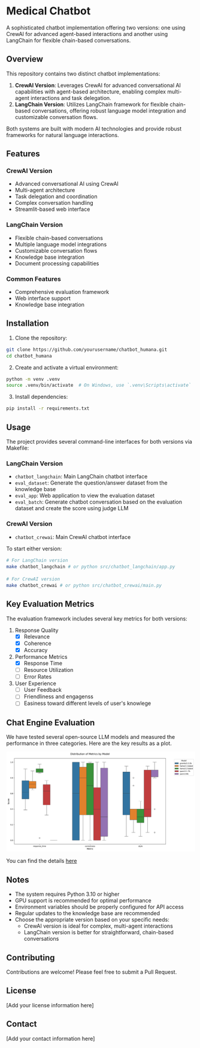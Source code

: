 # Medical Chatbot 

A sophisticated chatbot implementation offering two versions: one using CrewAI for advanced agent-based interactions and another using LangChain for flexible chain-based conversations.

## Overview

This repository contains two distinct chatbot implementations:

1. **CrewAI Version**: Leverages CrewAI for advanced conversational AI capabilities with agent-based architecture, enabling complex multi-agent interactions and task delegation.
2. **LangChain Version**: Utilizes LangChain framework for flexible chain-based conversations, offering robust language model integration and customizable conversation flows.

Both systems are built with modern AI technologies and provide robust frameworks for natural language interactions.

## Features

### CrewAI Version
- Advanced conversational AI using CrewAI
- Multi-agent architecture
- Task delegation and coordination
- Complex conversation handling
- Streamlit-based web interface

### LangChain Version
- Flexible chain-based conversations
- Multiple language model integrations
- Customizable conversation flows
- Knowledge base integration
- Document processing capabilities

### Common Features
- Comprehensive evaluation framework
- Web interface support
- Knowledge base integration

## Installation

1. Clone the repository:
```bash
git clone https://github.com/yourusername/chatbot_humana.git
cd chatbot_humana
```

2. Create and activate a virtual environment:
```bash
python -m venv .venv
source .venv/bin/activate  # On Windows, use `.venv\Scripts\activate`
```

3. Install dependencies:
```bash
pip install -r requirements.txt
```

## Usage

The project provides several command-line interfaces for both versions via Makefile:

### LangChain Version
- `chatbot_langchain`: Main LangChain chatbot interface
- `eval_dataset`: Generate the question/answer dataset from the knowledge base
- `eval_app`: Web application to view the evaluation dataset
- `eval_batch`: Generate chatbot conversation based on the evaluation dataset and create the score using judge LLM

### CrewAI Version
- `chatbot_crewai`: Main CrewAI chatbot interface

To start either version:
```bash
# For LangChain version
make chatbot_langchain # or python src/chatbot_langchain/app.py

# For CrewAI version
make chatbot_crewai # or python src/chatbot_crewai/main.py
```

## Key Evaluation Metrics

The evaluation framework includes several key metrics for both versions:

1. Response Quality
   - [x] Relevance
   - [x] Coherence
   - [x] Accuracy

2. Performance Metrics
   - [x] Response Time
   - [ ] Resource Utilization
   - [ ] Error Rates

3. User Experience
   - [ ] User Feedback
   - [ ] Friendliness and engagenss
   - [ ] Easiness toward different levels of user's knowlege

## Chat Engine Evaluation

We have tested several open-source LLM models and measured the performance in three categories. Here are the key results as a plot.

![](docs/figs/metrics_boxplot_by_model.png)

You can find the details [here](docs/opensource_model_performance.md)

## Notes

- The system requires Python 3.10 or higher
- GPU support is recommended for optimal performance
- Environment variables should be properly configured for API access
- Regular updates to the knowledge base are recommended
- Choose the appropriate version based on your specific needs:
  - CrewAI version is ideal for complex, multi-agent interactions
  - LangChain version is better for straightforward, chain-based conversations

## Contributing

Contributions are welcome! Please feel free to submit a Pull Request.

## License

[Add your license information here]

## Contact

[Add your contact information here]
